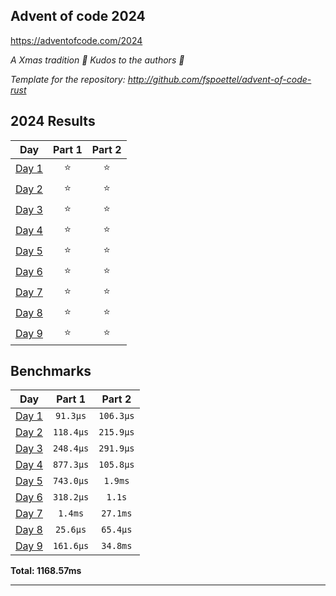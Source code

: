 ## Advent of code 2024

https://adventofcode.com/2024

_A Xmas tradition 🎅 Kudos to the authors 🎉_


_Template for the repository: http://github.com/fspoettel/advent-of-code-rust_


<!--- advent_readme_stars table --->
## 2024 Results

| Day | Part 1 | Part 2 |
| :---: | :---: | :---: |
| [Day 1](https://adventofcode.com/2024/day/1) | ⭐ | ⭐ |
| [Day 2](https://adventofcode.com/2024/day/2) | ⭐ | ⭐ |
| [Day 3](https://adventofcode.com/2024/day/3) | ⭐ | ⭐ |
| [Day 4](https://adventofcode.com/2024/day/4) | ⭐ | ⭐ |
| [Day 5](https://adventofcode.com/2024/day/5) | ⭐ | ⭐ |
| [Day 6](https://adventofcode.com/2024/day/6) | ⭐ | ⭐ |
| [Day 7](https://adventofcode.com/2024/day/7) | ⭐ | ⭐ |
| [Day 8](https://adventofcode.com/2024/day/8) | ⭐ | ⭐ |
| [Day 9](https://adventofcode.com/2024/day/9) | ⭐ | ⭐ |
<!--- advent_readme_stars table --->

<!--- benchmarking table --->
## Benchmarks

| Day | Part 1 | Part 2 |
| :---: | :---: | :---:  |
| [Day 1](./src/bin/01.rs) | `91.3µs` | `106.3µs` |
| [Day 2](./src/bin/02.rs) | `118.4µs` | `215.9µs` |
| [Day 3](./src/bin/03.rs) | `248.4µs` | `291.9µs` |
| [Day 4](./src/bin/04.rs) | `877.3µs` | `105.8µs` |
| [Day 5](./src/bin/05.rs) | `743.0µs` | `1.9ms` |
| [Day 6](./src/bin/06.rs) | `318.2µs` | `1.1s` |
| [Day 7](./src/bin/07.rs) | `1.4ms` | `27.1ms` |
| [Day 8](./src/bin/08.rs) | `25.6µs` | `65.4µs` |
| [Day 9](./src/bin/09.rs) | `161.6µs` | `34.8ms` |

**Total: 1168.57ms**
<!--- benchmarking table --->

---
